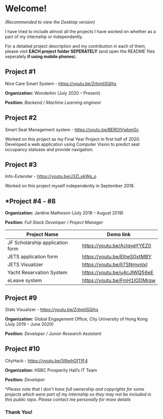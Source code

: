 # Welcome!
*(Recommended to view the Desktop version)*

I have tried to include almost all the projects I have worked on whether as a part of my internship or independently.

For a detailed project description and my contribution in each of them, please visit **EACH project folder SEPERATELY** (and open the README files seperately **if using mobile phones**).

## Project #1

Nice Care Smart System - https://youtu.be/ZrbmliSQjhs

**Organization:** Wonderkin (July 2020 – Present)

**Position:** *Backend / Machine Learning engineer*

## Project #2

Smart Seat Management system - https://youtu.be/BEROIVwbmGc

Worked on this project as my Final Year Project in first half of 2020. Developed a web application using Computer Vision to predict seat occupancy statuses and provide navigation.

## Project #3

Info-Extender - https://youtu.be/J3Zl_vkWg_o

Worked on this project myself independently in September 2018.

## *Project #4 - #8

**Organization:** Jardine Matheson (July 2018 – August 2019)

**Position:** *Full Stack Developer / Project Manager*

Project Name | Demo link
----------- | -------------
JF Scholarship application form | https://youtu.be/AcIqyeYYEZ0
JETS application form | https://youtu.be/EltwS0xtMBY
JETS Visualizer | https://youtu.be/Il7SNmvnlxI
Yacht Reservation System | https://youtu.be/u4cJlWQ56eE
eLeave system | https://youtu.be/FmH1IODMrqw

## Project #9

Stats Visualizer - https://youtu.be/ZrbmliSQjhs

**Organization:** Global Engagement Office, City University of Hong Kong (July 2019 – June 2020)

**Position:** *Developer / Junior Research Assistant*

## Project #10

CityHack - https://youtu.be/5l9whGfTfF4

**Organization:** HSBC Prosperity Hall’s IT Team

**Position:** *Developer*

**Please note that I don't have full ownership and copyrights for some projects which were part of my internship so they may not be included in this public repo. Please contact me personally for more details*

### Thank You!
